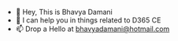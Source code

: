- 👋 Hey, This is Bhavya Damani
- 👀 I can help you in things related to D365 CE
- 📫 Drop a Hello at bhavyadamani@hotmail.com

<!---
bhavyadamani/bhavyadamani is a ✨ special ✨ repository because its `README.md` (this file) appears on your GitHub profile.
You can click the Preview link to take a look at your changes.
--->
